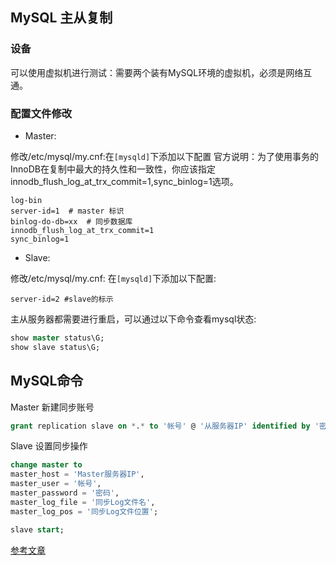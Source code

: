 MySQL 主从复制
--------------------

### 设备

可以使用虚拟机进行测试：需要两个装有MySQL环境的虚拟机，必须是网络互通。

### 配置文件修改

* Master: 

修改/etc/mysql/my.cnf:在`[mysqld]`下添加以下配置
官方说明：为了使用事务的InnoDB在复制中最大的持久性和一致性，你应该指定innodb_flush_log_at_trx_commit=1,sync_binlog=1选项。

    log-bin
    server-id=1  # master 标识
    binlog-do-db=xx  # 同步数据库
    innodb_flush_log_at_trx_commit=1
    sync_binlog=1

* Slave: 

修改/etc/mysql/my.cnf: 在`[mysqld]`下添加以下配置:
    
    server-id=2 #slave的标示

主从服务器都需要进行重启，可以通过以下命令查看mysql状态:

```sql    
show master status\G;
show slave status\G;
```

## MySQL命令

Master 新建同步账号

```sql
grant replication slave on *.* to '帐号' @ '从服务器IP' identified by '密码';  
```

Slave 设置同步操作

```sql
change master to  
master_host = 'Master服务器IP',  
master_user = '帐号',  
master_password = '密码',  
master_log_file = '同步Log文件名',  
master_log_pos = '同步Log文件位置';  

slave start;  
```

[参考文章](http://blog.chinaunix.net/uid-26610882-id-4083396.html)
